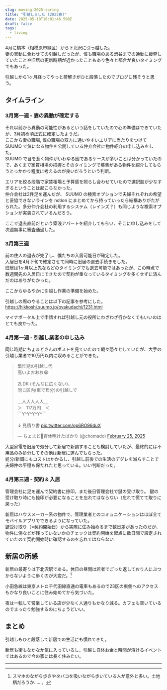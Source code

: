 ```yaml
---
slug: moving-2025-spring
title: "引越しました (2025春)"
date: 2025-05-18T16:01:46.590Z 
draft: false
tags:
  - living
---
```


4月に橋本（相模原市緑区）から下北沢に引っ越した。  
妻の異動に合わせての引越しだったが、僕も職場のある渋谷までの通勤に疲弊していたことや旧居の更新時期が近かったこともあり色々と都合が良いタイミングでもあった。

引越しから1ヶ月経ってやっと荷解きがひと段落したのでブログに残そうと思う。

## タイムライン

### 3月第一週 - 妻の異動が確定する

それ以前から異動の可能性があるという話をしていたので心の準備はできていたが、3月初め頃正式に確定したようだ。  
ここから妻の職場, 僕の職場の双方に通いやすいエリアに当たりをつけて SUUMO で気になる物件を公開している仲介会社に物件紹介の申し込みをした。  
SUUMO で目を惹く物件がいわゆる囮であるケースが多いことは分かっていたので、あくまで家賃相場の把握とそのタイミングで募集がある物件を紹介してもらうとっかかり程度に考えるのが良いだろうという判断。

エリアを絞る段階で家賃相場と予算感を照らし合わせていたので選択肢が少なすぎるということは起こらなかった。  
仲介会社は2件足を運んだが、 SUUMO の検索オプションで夫婦それぞれの希望と妥協できないラインを notion にまとめてから持っていったら結構ありがたがられた。多分仲介会社の利用するシステム（レインズ？）も同じような検索オプションが実装されているんだろう。

ここで退去直前だという築浅アパートを紹介してもらい、そこに申し込みをして次週無事に審査通過した。

### 3月第三週

前の住人の退去が完了し、僕たちの入居可能日が確定した。  
入居日を4月下旬で確定させて同時に旧居の退去手続きをした。  
旧居は1ヶ月以上先ならどのタイミングでも退去可能ではあったが、この時点で数週間先の入居日にできたので契約が重なっているタイミングを多くせずに済んだのはありがたかった。

ここからゆるやかに引越し作業の準備を始めた。

引越しの際のやることは以下の記事を参考にした。  
https://hikkoshi.suumo.jp/oyakudachi/1231.html

マイナポータル上で申請すれば引越し元の役所にわざわざ行かなくてもいいのはとても良かった。

### 4月第一週 - 引越し業者の申し込み

同じ時期にちょまどさんのポストを見ていたので戦々恐々としていたが、大手の引越し業者で10万円以内に収めることができた。

<blockquote class="twitter-tweet"><p lang="ja" dir="ltr">繁忙期の引越し代 <br>高いよおおお😭<br><br>2LDK (そんなに広くない)、<br>同じ区内(車で15分)の引越しで<br><br>＿人人人人人＿<br>＞　117万円　＜<br>￣Y^Y^Y^Y^￣<br><br>↓ 見積り書 <a href="https://t.co/op6RO96duX">pic.twitter.com/op6RO96duX</a></p>&mdash; ちょまど🦕育休明けたばかり (@chomado) <a href="https://twitter.com/chomado/status/1894230641933537617?ref_src=twsrc%5Etfw">February 25, 2025</a></blockquote> <script async src="https://platform.twitter.com/widgets.js" charset="utf-8"></script>

大型家電を旧居で処分して新居で新調することも検討していたが、最終的には不用品のみ処分してその他は新居に運んでもらった。  
処分/新調にもコストはかかるし、引越し前後での生活のデグレを減らすことで夫婦仲の平穏も保たれたと思っている。いい判断だった。

### 4月第三週 - 契約 & 入居

管理会社に足を運んで契約書に捺印。また後日管理会社で鍵の受け取り。
鍵の受け取り時にも捺印が必要になることを忘れてはならない（忘れて慌てて取りに戻った）

新居はハウスメーカー系の物件で、管理業者とのコミュニケーションはほぼ全てモバイルアプリでできるようになっていた。  
鍵受け取り（=契約開始日）から実際に住み始めるまで数日差があったのだが、物件に傷などが残っていないかのチェックは契約開始を起点に数日間で設定されていたので契約開始時に確認するのを忘れてはならない

## 新居の所感

新居の最寄りは下北沢駅である。休日の昼間は若者でごった返しており人にぶつからないように歩くのが大変だ。[^shimokitazawa-1]

小田急線は東京メトロ千代田線直通の電車もあるので23区の東側へのアクセスもかなり良いことに住み始めてから気づいた。

夜は一転して営業している店が少なく人通りもかなり減る。カフェも空いているのでまったり勉強するのにちょうどいい。


## まとめ

引越しもひと段落して新居での生活にも慣れてきた。

新居も街もなかなか気に入っているし、引越し自体お金と時間が溶けるイベントではあるので今の家には長く住みたい。

----

[^shimokitazawa-1]: スマホのながら歩きやタバコを吸いながら歩いている人が意外と多い。土地柄だろうか......。
